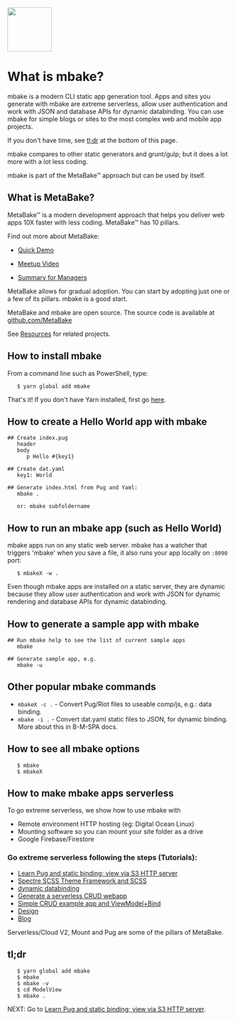 <img src="https://metabake.github.io/MetaBake-Docs/logo.jpg" width="100">


# What is mbake?

mbake is a modern CLI static app generation tool. Apps and sites you generate with mbake are extreme serverless, allow user authentication and work with JSON and database APIs for dynamic databinding. You can use mbake for simple blogs or sites to the most complex web and mobile app projects.

If you don't have time, see [tl;dr](#tldr) at the bottom of this page.

mbake compares to other static generators and grunt/gulp; but it does a lot more with a lot less coding.

mbake is part of the MetaBake&trade; approach but can be used by itself.

## What is MetaBake?

MetaBake&trade; is a modern development approach that helps you deliver web apps 10X faster with less coding. MetaBake&trade; has 10 pillars.

Find out more about MetaBake:

- [Quick Demo](https://youtu.be/WyCdSFTUIvM)

- <a href='https://vimeo.com/282034037' target='_blank'>Meetup Video</a>

- [Summary for Managers](https://www.youtube.com/watch?v=OK-cJNSkQII)

MetaBake allows for gradual adoption. You can start by adopting just one or a few of its pillars. mbake is a good start.

MetaBake and mbake are open source. The source code is available at [github.com/MetaBake](https://github.com/MetaBake)

See [Resources](/res/) for related projects.

## How to install mbake

From a command line such as PowerShell, type:

```
   $ yarn global add mbake
```
That's it! If you don't have Yarn installed, first go [here](https://yarnpkg.com/lang/en/docs/install/#windows-stable).

## How to create a Hello World app with mbake

```
## Create index.pug
   header
   body
      p Hello #{key1}

## Create dat.yaml
   key1: World

## Generate index.html from Pug and Yaml:
   mbake .

   or: mbake subfoldername
```

## How to run an mbake app (such as Hello World)

mbake apps run on any static web server.
mbake has a watcher that triggers 'mbake' when you save a file, it also runs your app locally on `:8090` port:

```
   $ mbakeX -w .
```

Even though mbake apps are installed on a static server, they are dynamic because they allow user authentication and work with JSON for dynamic rendering and database APIs for dynamic databinding.

## How to generate a sample app with mbake

```
## Run mbake help to see the list of current sample apps
   mbake

## Generate sample app, e.g.
   mbake -u
```

## Other popular mbake commands

* `mbakeX -c .` - Convert Pug/Riot files to useable comp/js, e.g.: data binding.
* `mbake -i .` - Convert dat.yaml static files to JSON, for dynamic binding. More about this in B-M-SPA docs.

## How to see all mbake options

```
   $ mbake
   $ mbakeX
```

## How to make mbake apps serverless

To go extreme serverless, we show how to use mbake with

- Remote environment HTTP hosting (eg: Digital Ocean Linux)
- Mounting software so you can mount your site folder as a drive
- Google Firebase/Firestore 

### Go extreme serverless following the steps (Tutorials):

- [Learn Pug and static binding; view via S3 HTTP server](/pug_static_data/)
- [Spectre SCSS Theme Framework and SCSS](/spectre_n_scss/)
- [dynamic databinding](/dynamic_data_binding/)
- [Generate a serverless CRUD webapp](/crud/)
- [Simple CRUD example app and ViewModel+Bind](/model/)
- [Design](/design/)
- [Blog](/blog/)


Serverless/Cloud V2, Mount and Pug are some of the pillars of MetaBake.

## tl;dr

```
   $ yarn global add mbake
   $ mbake
   $ mbake -v
   $ cd ModelView
   $ mbake .
```

NEXT: Go to [Learn Pug and static binding; view via S3 HTTP server](/pug_static_data/).